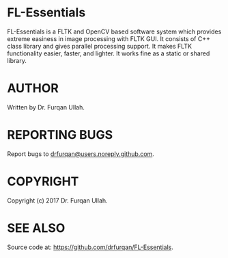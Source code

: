 # FL-Essentials
FL-Essentials is a FLTK and OpenCV based software system which provides extreme easiness in image processing with FLTK GUI. It consists of C++ class library and gives parallel processing support. It makes FLTK functionality easier, faster, and lighter. It works fine as a static or shared library.

# AUTHOR
Written by  Dr. Furqan Ullah.

# REPORTING BUGS
Report bugs to drfurqan@users.noreply.github.com.

# COPYRIGHT
Copyright (c) 2017 Dr. Furqan Ullah.

# SEE ALSO
Source code at: <https://github.com/drfurqan/FL-Essentials>.